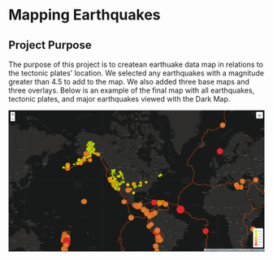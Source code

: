 # Mapping Earthquakes

## Project Purpose

The purpose of this project is to createan earthuake data map in relations to the tectonic plates' location. We selected any earthquakes with a magnitude greater than 4.5 to add to the map. We also added three base maps and three overlays. Below is an example of the final map with all earthquakes, tectonic plates, and major earthquakes viewed with the Dark Map. 

![](/images/final_map.png)
